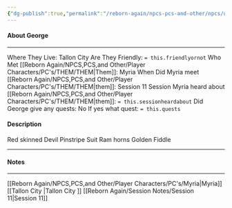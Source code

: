 ```yaml
---
{"dg-publish":true,"permalink":"/reborn-again/npcs-pcs-and-other/npcs/unknown/george/"}
---
```



#### About George
---
Where They Live: Tallon City 
Are They Friendly: `= this.friendlyornot`
Who Met [[Reborn Again/NPCS,PCS,and Other/Player Characters/PC's/THEM/THEM\|Them]]: Myria
When Did Myria meet [[Reborn Again/NPCS,PCS,and Other/Player Characters/PC's/THEM/THEM\|them]]: Session 11
Session Myria heard about [[Reborn Again/NPCS,PCS,and Other/Player Characters/PC's/THEM/THEM\|them]]: `= this.sessionheardabout`
Did George give any quests: No
	If yes what quest: `= this.quests`


#### Description
Red skinned Devil
Pinstripe Suit
Ram horns
Golden Fiddle 

---

#### Notes
---
[[Reborn Again/NPCS,PCS,and Other/Player Characters/PC's/Myria\|Myria]]
[[Tallon City \|Tallon City ]]
[[Reborn Again/Session Notes/Session 11\|Session 11]]


